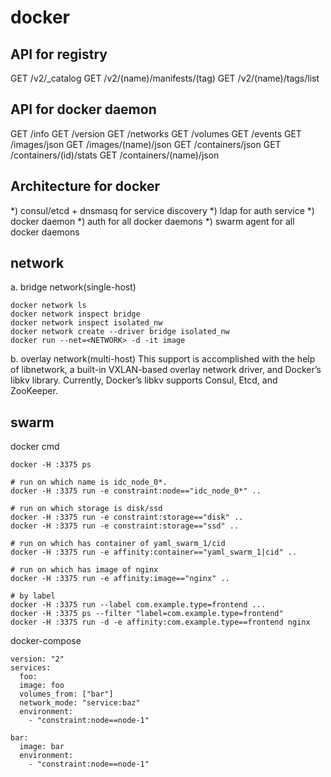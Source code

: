 docker 
======

## API for registry
GET /v2/_catalog
GET /v2/(name)/manifests/(tag)
GET /v2/(name)/tags/list

## API for docker daemon
GET /info
GET /version
GET /networks
GET /volumes
GET /events
GET /images/json
GET /images/(name)/json
GET /containers/json
GET /containers/(id)/stats
GET /containers/(name)/json



## Architecture for docker

*) consul/etcd + dnsmasq for service discovery
*) ldap for auth service
*) docker daemon
*) auth for all docker daemons
*) swarm agent for all docker daemons

## network

a. bridge network(single-host)
```
docker network ls
docker network inspect bridge
docker network inspect isolated_nw
docker network create --driver bridge isolated_nw
docker run --net=<NETWORK> -d -it image 
```

b. overlay network(multi-host)
This support is accomplished with the help of libnetwork, 
    a built-in VXLAN-based overlay network driver, and Docker’s libkv library.
Currently, Docker’s libkv supports Consul, Etcd, and ZooKeeper. 


## swarm 

docker cmd
```
docker -H :3375 ps 

# run on which name is idc_node_0*.
docker -H :3375 run -e constraint:node=="idc_node_0*" ..

# run on which storage is disk/ssd
docker -H :3375 run -e constraint:storage=="disk" ..
docker -H :3375 run -e constraint:storage=="ssd" ..

# run on which has container of yaml_swarm_1/cid
docker -H :3375 run -e affinity:container=="yaml_swarm_1|cid" ..

# run on which has image of nginx
docker -H :3375 run -e affinity:image=="nginx" ..

# by label
docker -H :3375 run --label com.example.type=frontend ...
docker -H :3375 ps --filter "label=com.example.type=frontend"
docker -H :3375 run -d -e affinity:com.example.type==frontend nginx
```

docker-compose
```
version: "2"
services:
  foo:
  image: foo
  volumes_from: ["bar"]
  network_mode: "service:baz"
  environment:
    - "constraint:node==node-1"

bar:
  image: bar
  environment:
    - "constraint:node==node-1"
```


